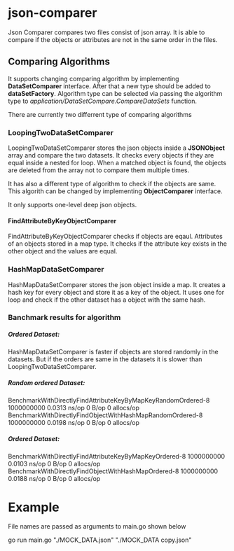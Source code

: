 # json-comparer
Json Comparer compares two files consist of json array. It is able to compare if the objects or attributes are not in the same order in the files.

## Comparing Algorithms
It supports changing comparing algorithm by implementing **DataSetComparer** interface. After that a new type should be added to **dataSetFactory**. Algorithm type can be selected via passing the algorithm type to *application/DataSetCompare.CompareDataSets* function.

There are currently two differrent type of comparing algorithms

### LoopingTwoDataSetComparer
LoopingTwoDataSetComparer stores the json objects inside a **JSONObject** array and compare the two datasets. It checks every objects if they are equal inside a nested for loop. When a matched object is found, the objects are deleted from the array not to compare them multiple times.

It has also a different type of algorithm to check if the objects are same. This algorith can be changed by implementing **ObjectComparer** interface.

It only supports one-level deep json objects.

#### FindAttributeByKeyObjectComparer
FindAttributeByKeyObjectComparer checks if objects are eqaul. Attributes of an objects stored in a map type. It checks if the attribute key exists in the other object and the values are equal.

### HashMapDataSetComparer
HashMapDataSetComparer stores the json object inside a map. It creates a hash key for every object and store it as a key of the object. It uses one for loop and check if the other dataset has a object with the same hash.

### Banchmark results for algorithm

##### Ordered Dataset:

HashMapDataSetComparer is faster if objects are stored randomly in the datasets. But if the orders are same in the datasets it is slower than LoopingTwoDataSetComparer.

##### Random ordered Dataset:
BenchmarkWithDirectlyFindAttributeKeyByMapKeyRandomOrdered-8   	1000000000	         0.0313 ns/op	       0 B/op	       0 allocs/op
BenchmarkWithDirectlyFindObjectWithHashMapRandomOrdered-8      	1000000000	         0.0198 ns/op	       0 B/op	       0 allocs/op

##### Ordered Dataset:
BenchmarkWithDirectlyFindAttributeKeyByMapKeyOrdered-8         	1000000000	         0.0103 ns/op	       0 B/op	       0 allocs/op
BenchmarkWithDirectlyFindObjectWithHashMapOrdered-8            	1000000000	         0.0188 ns/op	       0 B/op	       0 allocs/op


# Example
File names are passed as arguments to main.go shown below

go run main.go "./MOCK_DATA.json" "./MOCK_DATA copy.json"
